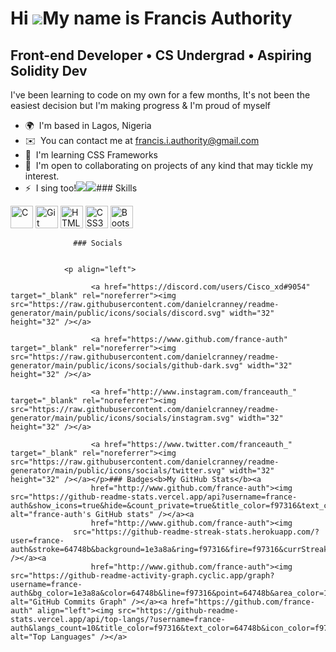 Hi ![](https://user-images.githubusercontent.com/18350557/176309783-0785949b-9127-417c-8b55-ab5a4333674e.gif)My name is Francis Authority
=========================================================================================================================================

Front-end Developer • CS Undergrad • Aspiring Solidity Dev
----------------------------------------------------------

I've been learning to code on my own for a few months, It's not been the easiest decision but I'm making progress & I'm proud of myself

*   🌍  I'm based in Lagos, Nigeria
*   ✉️  You can contact me at [francis.i.authority@gmail.com](mailto:francis.i.authority@gmail.com)
*   🧠  I'm learning CSS Frameworks
*   🤝  I'm open to collaborating on projects of any kind that may tickle my interest.
*   ⚡  I sing too!<a href="https://www.github.com/france-auth" target="_blank" rel="noreferrer"><img
                  src="https://img.shields.io/github/followers/france-auth?logo=github&style=for-the-badge&color=f97316&labelColor=1e3a8a" /></a><a href="https://www.twitter.com/franceauth_" target="_blank" rel="noreferrer"><img
                  src="https://img.shields.io/twitter/follow/franceauth_?logo=twitter&style=for-the-badge&color=f97316&labelColor=1e3a8a"
                /></a>### Skills 
<p align="left">
<a href="https://docs.microsoft.com/en-us/cpp/?view=msvc-170" target="_blank" rel="noreferrer"><img src="https://raw.githubusercontent.com/danielcranney/readme-generator/main/public/icons/skills/c-colored.svg" width="36" height="36" alt="C" /></a>
<a href="https://git-scm.com/" target="_blank" rel="noreferrer"><img src="https://raw.githubusercontent.com/danielcranney/readme-generator/main/public/icons/skills/git-colored.svg" width="36" height="36" alt="Git" /></a>
<a href="https://developer.mozilla.org/en-US/docs/Glossary/HTML5" target="_blank" rel="noreferrer"><img src="https://raw.githubusercontent.com/danielcranney/readme-generator/main/public/icons/skills/html5-colored.svg" width="36" height="36" alt="HTML5" /></a>
<a href="https://www.w3.org/TR/CSS/#css" target="_blank" rel="noreferrer"><img src="https://raw.githubusercontent.com/danielcranney/readme-generator/main/public/icons/skills/css3-colored.svg" width="36" height="36" alt="CSS3" /></a>
<a href="https://getbootstrap.com/" target="_blank" rel="noreferrer"><img src="https://raw.githubusercontent.com/danielcranney/readme-generator/main/public/icons/skills/bootstrap-colored.svg" width="36" height="36" alt="Bootstrap" /></a>
</p>
                    
                  ### Socials
                  
                  
                <p align="left">
                          
                      <a href="https://discord.com/users/Cisco_xd#9054" target="_blank" rel="noreferrer"><img src="https://raw.githubusercontent.com/danielcranney/readme-generator/main/public/icons/socials/discord.svg" width="32" height="32" /></a>
                          
                      <a href="https://www.github.com/france-auth" target="_blank" rel="noreferrer"><img src="https://raw.githubusercontent.com/danielcranney/readme-generator/main/public/icons/socials/github-dark.svg" width="32" height="32" /></a>
                          
                      <a href="http://www.instagram.com/franceauth_" target="_blank" rel="noreferrer"><img src="https://raw.githubusercontent.com/danielcranney/readme-generator/main/public/icons/socials/instagram.svg" width="32" height="32" /></a>
                          
                      <a href="https://www.twitter.com/franceauth_" target="_blank" rel="noreferrer"><img src="https://raw.githubusercontent.com/danielcranney/readme-generator/main/public/icons/socials/twitter.svg" width="32" height="32" /></a></p>### Badges<b>My GitHub Stats</b><a
                      href="http://www.github.com/france-auth"><img src="https://github-readme-stats.vercel.app/api?username=france-auth&show_icons=true&hide=&count_private=true&title_color=f97316&text_color=64748b&icon_color=f97316&bg_color=1e3a8a&hide_border=true&show_icons=true" alt="france-auth's GitHub stats" /></a><a
                      href="http://www.github.com/france-auth"><img
                  src="https://github-readme-streak-stats.herokuapp.com/?user=france-auth&stroke=64748b&background=1e3a8a&ring=f97316&fire=f97316&currStreakNum=64748b&currStreakLabel=f97316&sideNums=64748b&sideLabels=64748b&dates=64748b&hide_border=true" /></a><a
                      href="http://www.github.com/france-auth"><img src="https://github-readme-activity-graph.cyclic.app/graph?username=france-auth&bg_color=1e3a8a&color=64748b&line=f97316&point=64748b&area_color=1e3a8a&area=true&hide_border=true&custom_title=GitHub%20Commits%20Graph" alt="GitHub Commits Graph" /></a><a href="https://github.com/france-auth" align="left"><img src="https://github-readme-stats.vercel.app/api/top-langs/?username=france-auth&langs_count=10&title_color=f97316&text_color=64748b&icon_color=f97316&bg_color=1e3a8a&hide_border=true&locale=en&custom_title=Top%20%Languages" alt="Top Languages" /></a>
